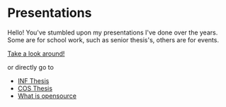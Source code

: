 # Presentations

Hello! You've stumbled upon my presentations I've done over the years. Some are for school work, such as senior thesis's, others are for events.

[Take a look around!](https://anarcroth.github.io/presentations/)

or directly go to

- [INF Thesis](https://anarcroth.github.io/presentations/inf-sp.html)
- [COS Thesis](https://anarcroth.github.io/presentations/cos-sp.html)
- [What is opensource](https://anarcroth.github.io/presentations/opensource.html)
